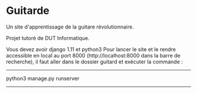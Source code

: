 # Guitarde
Un site d'apprentissage de la guitare révolutionnaire.

Projet tutoré de DUT Informatique.

Vous devez avoir django 1.11 et python3
Pour lancer le site et le rendre accessible
en local au port 8000 (http://localhost:8000 dans
la barre de recherche), il faut aller dans le dossier
guitard et exécuter la commande :
***
python3 manage.py runserver
***